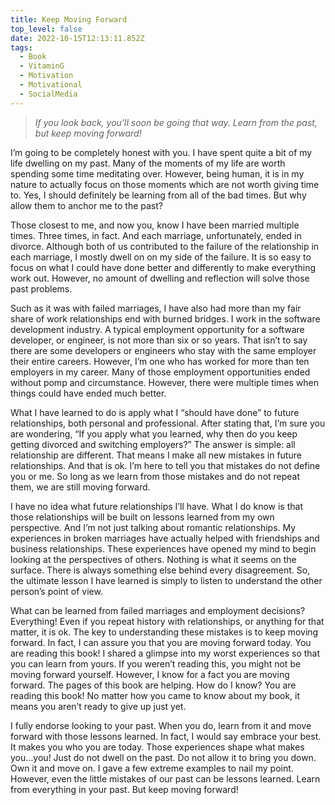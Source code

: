 ```yaml
---
title: Keep Moving Forward
top_level: false
date: 2022-10-15T12:13:11.852Z
tags:
  - Book
  - VitaminG
  - Motivation
  - Motivational
  - SocialMedia
---
```

> *If you look back, you'll soon be going that way. Learn from the past, but keep moving forward!*

I’m going to be completely honest with you. I have spent quite a bit of my life dwelling on my past. Many of the moments of my life are worth spending some time meditating over. However, being human, it is in my nature to actually focus on those moments which are not worth giving time to. Yes, I should definitely be learning from all of the bad times. But why allow them to anchor me to the past?

Those closest to me, and now you, know I have been married multiple times. Three times, in fact. And each marriage, unfortunately, ended in divorce. Although both of us contributed to the failure of the relationship in each marriage, I mostly dwell on on my side of the failure. It is so easy to focus on what I could have done better and differently to make everything work out. However, no amount of dwelling and reflection will solve those past problems.

Such as it was with failed marriages, I have also had more than my fair share of work relationships end with burned bridges. I work in the software development industry. A typical employment opportunity for a software developer, or engineer, is not more than six or so years. That isn’t to say there are some developers or engineers who stay with the same employer their entire careers. However, I’m one who has worked for more than ten employers in my career. Many of those employment opportunities ended without pomp and circumstance. However, there were multiple times when things could have ended much better.

What I have learned to do is apply what I “should have done” to future relationships, both personal and professional. After stating that, I’m sure you are wondering, “If you apply what you learned, why then do you keep getting divorced and switching employers?” The answer is simple: all relationship are different. That means I make all new mistakes in future relationships. And that is ok. I’m here to tell you that mistakes do not define you or me. So long as we learn from those mistakes and do not repeat them, we are still moving forward.

I have no idea what future relationships I’ll have. What I do know is that those relationships will be built on lessons learned from my own perspective. And I’m not just talking about romantic relationships. My experiences in broken marriages have actually helped with friendships and business relationships. These experiences have opened my mind to begin looking at the perspectives of others. Nothing is what it seems on the surface. There is always something else behind every disagreement. So, the ultimate lesson I have learned is simply to listen to understand the other person’s point of view.

What can be learned from failed marriages and employment decisions? Everything! Even if you repeat history with relationships, or anything for that matter, it is ok. The key to understanding these mistakes is to keep moving forward. In fact, I can assure you that you are moving forward today. You are reading this book! I shared a glimpse into my worst experiences so that you can learn from yours. If you weren’t reading this, you might not be moving forward yourself. However, I know for a fact you are moving forward. The pages of this book are helping. How do I know? You are reading this book! No matter how you came to know about my book, it means you aren’t ready to give up just yet.

I fully endorse looking to your past. When you do, learn from it and move forward with those lessons learned. In fact, I would say embrace your best. It makes you who you are today. Those experiences shape what makes you…you! Just do not dwell on the past. Do not allow it to bring you down. Own it and move on. I gave a few extreme examples to nail my point. However, even the little mistakes of our past can be lessons learned. Learn from everything in your past. But keep moving forward!